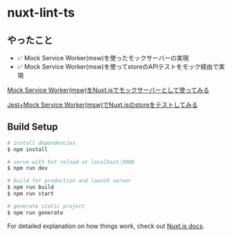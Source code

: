 # nuxt-lint-ts

## やったこと

- ✅ Mock Service Worker(msw)を使ったモックサーバーの実現
- ✅ Mock Service Worker(msw)を使ってstoreのAPIテストをモック経由で実現

[Mock Service Worker(msw)をNuxt.jsでモックサーバーとして使ってみる](https://zenn.dev/hisasann/scraps/3020c3246dcdd7)

[Jest+Mock Service Worker(msw)でNuxt.jsのstoreをテストしてみる](https://zenn.dev/hisasann/scraps/63b9f419b6abc3)

## Build Setup

```bash
# install dependencies
$ npm install

# serve with hot reload at localhost:3000
$ npm run dev

# build for production and launch server
$ npm run build
$ npm run start

# generate static project
$ npm run generate
```

For detailed explanation on how things work, check out [Nuxt.js docs](https://nuxtjs.org).
